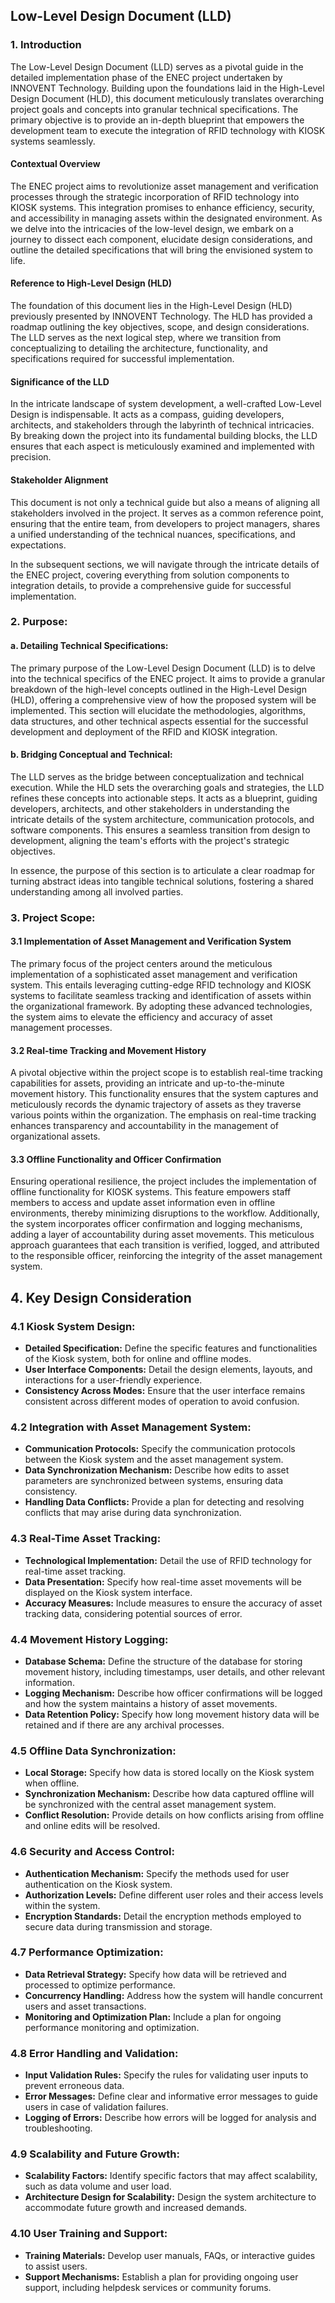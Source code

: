 ## Low-Level Design Document (LLD)

### 1. Introduction

The Low-Level Design Document (LLD) serves as a pivotal guide in the detailed implementation phase of the ENEC project undertaken by INNOVENT Technology. Building upon the foundations laid in the High-Level Design Document (HLD), this document meticulously translates overarching project goals and concepts into granular technical specifications. The primary objective is to provide an in-depth blueprint that empowers the development team to execute the integration of RFID technology with KIOSK systems seamlessly.

#### Contextual Overview

The ENEC project aims to revolutionize asset management and verification processes through the strategic incorporation of RFID technology into KIOSK systems. This integration promises to enhance efficiency, security, and accessibility in managing assets within the designated environment. As we delve into the intricacies of the low-level design, we embark on a journey to dissect each component, elucidate design considerations, and outline the detailed specifications that will bring the envisioned system to life.

#### Reference to High-Level Design (HLD)

The foundation of this document lies in the High-Level Design (HLD) previously presented by INNOVENT Technology. The HLD has provided a roadmap outlining the key objectives, scope, and design considerations. The LLD serves as the next logical step, where we transition from conceptualizing to detailing the architecture, functionality, and specifications required for successful implementation.

#### Significance of the LLD

In the intricate landscape of system development, a well-crafted Low-Level Design is indispensable. It acts as a compass, guiding developers, architects, and stakeholders through the labyrinth of technical intricacies. By breaking down the project into its fundamental building blocks, the LLD ensures that each aspect is meticulously examined and implemented with precision.

#### Stakeholder Alignment

This document is not only a technical guide but also a means of aligning all stakeholders involved in the project. It serves as a common reference point, ensuring that the entire team, from developers to project managers, shares a unified understanding of the technical nuances, specifications, and expectations.

In the subsequent sections, we will navigate through the intricate details of the ENEC project, covering everything from solution components to integration details, to provide a comprehensive guide for successful implementation.

### 2. Purpose:

#### a. Detailing Technical Specifications:
The primary purpose of the Low-Level Design Document (LLD) is to delve into the technical specifics of the ENEC project. It aims to provide a granular breakdown of the high-level concepts outlined in the High-Level Design (HLD), offering a comprehensive view of how the proposed system will be implemented. This section will elucidate the methodologies, algorithms, data structures, and other technical aspects essential for the successful development and deployment of the RFID and KIOSK integration.

#### b. Bridging Conceptual and Technical:
The LLD serves as the bridge between conceptualization and technical execution. While the HLD sets the overarching goals and strategies, the LLD refines these concepts into actionable steps. It acts as a blueprint, guiding developers, architects, and other stakeholders in understanding the intricate details of the system architecture, communication protocols, and software components. This ensures a seamless transition from design to development, aligning the team's efforts with the project's strategic objectives.

In essence, the purpose of this section is to articulate a clear roadmap for turning abstract ideas into tangible technical solutions, fostering a shared understanding among all involved parties.



### 3. Project Scope:

#### 3.1 Implementation of Asset Management and Verification System
The primary focus of the project centers around the meticulous implementation of a sophisticated asset management and verification system. This entails leveraging cutting-edge RFID technology and KIOSK systems to facilitate seamless tracking and identification of assets within the organizational framework. By adopting these advanced technologies, the system aims to elevate the efficiency and accuracy of asset management processes.

#### 3.2 Real-time Tracking and Movement History
A pivotal objective within the project scope is to establish real-time tracking capabilities for assets, providing an intricate and up-to-the-minute movement history. This functionality ensures that the system captures and meticulously records the dynamic trajectory of assets as they traverse various points within the organization. The emphasis on real-time tracking enhances transparency and accountability in the management of organizational assets.

#### 3.3 Offline Functionality and Officer Confirmation
Ensuring operational resilience, the project includes the implementation of offline functionality for KIOSK systems. This feature empowers staff members to access and update asset information even in offline environments, thereby minimizing disruptions to the workflow. Additionally, the system incorporates officer confirmation and logging mechanisms, adding a layer of accountability during asset movements. This meticulous approach guarantees that each transition is verified, logged, and attributed to the responsible officer, reinforcing the integrity of the asset management system.

## 4. Key Design Consideration

### 4.1 Kiosk System Design:
   - **Detailed Specification:** Define the specific features and functionalities of the Kiosk system, both for online and offline modes.
   - **User Interface Components:** Detail the design elements, layouts, and interactions for a user-friendly experience.
   - **Consistency Across Modes:** Ensure that the user interface remains consistent across different modes of operation to avoid confusion.

### 4.2 Integration with Asset Management System:
   - **Communication Protocols:** Specify the communication protocols between the Kiosk system and the asset management system.
   - **Data Synchronization Mechanism:** Describe how edits to asset parameters are synchronized between systems, ensuring data consistency.
   - **Handling Data Conflicts:** Provide a plan for detecting and resolving conflicts that may arise during data synchronization.

### 4.3 Real-Time Asset Tracking:
   - **Technological Implementation:** Detail the use of RFID technology for real-time asset tracking.
   - **Data Presentation:** Specify how real-time asset movements will be displayed on the Kiosk system interface.
   - **Accuracy Measures:** Include measures to ensure the accuracy of asset tracking data, considering potential sources of error.

### 4.4 Movement History Logging:
   - **Database Schema:** Define the structure of the database for storing movement history, including timestamps, user details, and other relevant information.
   - **Logging Mechanism:** Describe how officer confirmations will be logged and how the system maintains a history of asset movements.
   - **Data Retention Policy:** Specify how long movement history data will be retained and if there are any archival processes.

### 4.5 Offline Data Synchronization:
   - **Local Storage:** Specify how data is stored locally on the Kiosk system when offline.
   - **Synchronization Mechanism:** Describe how data captured offline will be synchronized with the central asset management system.
   - **Conflict Resolution:** Provide details on how conflicts arising from offline and online edits will be resolved.

### 4.6 Security and Access Control:
   - **Authentication Mechanism:** Specify the methods used for user authentication on the Kiosk system.
   - **Authorization Levels:** Define different user roles and their access levels within the system.
   - **Encryption Standards:** Detail the encryption methods employed to secure data during transmission and storage.

### 4.7 Performance Optimization:
   - **Data Retrieval Strategy:** Specify how data will be retrieved and processed to optimize performance.
   - **Concurrency Handling:** Address how the system will handle concurrent users and asset transactions.
   - **Monitoring and Optimization Plan:** Include a plan for ongoing performance monitoring and optimization.

### 4.8 Error Handling and Validation:
   - **Input Validation Rules:** Specify the rules for validating user inputs to prevent erroneous data.
   - **Error Messages:** Define clear and informative error messages to guide users in case of validation failures.
   - **Logging of Errors:** Describe how errors will be logged for analysis and troubleshooting.

### 4.9 Scalability and Future Growth:
   - **Scalability Factors:** Identify specific factors that may affect scalability, such as data volume and user load.
   - **Architecture Design for Scalability:** Design the system architecture to accommodate future growth and increased demands.

### 4.10 User Training and Support:
   - **Training Materials:** Develop user manuals, FAQs, or interactive guides to assist users.
   - **Support Mechanisms:** Establish a plan for providing ongoing user support, including helpdesk services or community forums.



